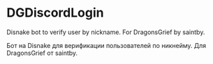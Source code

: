 # DGDiscordLogin
Disnake bot to verify user by nickname. For DragonsGrief by saintby.

Бот на Disnake для верификации пользователей по никнейму. Для DragonsGrief от saintby.
